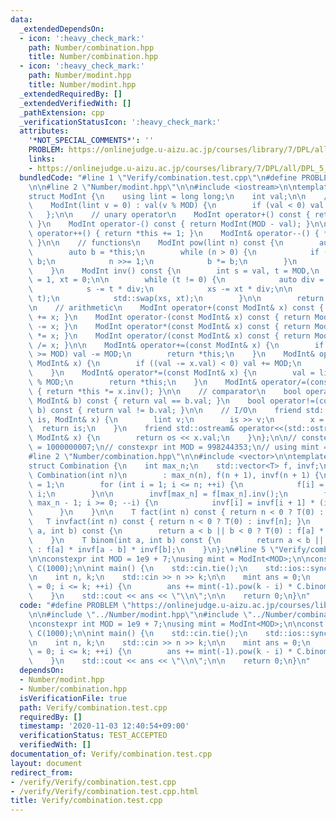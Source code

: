 ```yaml
---
data:
  _extendedDependsOn:
  - icon: ':heavy_check_mark:'
    path: Number/combination.hpp
    title: Number/combination.hpp
  - icon: ':heavy_check_mark:'
    path: Number/modint.hpp
    title: Number/modint.hpp
  _extendedRequiredBy: []
  _extendedVerifiedWith: []
  _pathExtension: cpp
  _verificationStatusIcon: ':heavy_check_mark:'
  attributes:
    '*NOT_SPECIAL_COMMENTS*': ''
    PROBLEM: https://onlinejudge.u-aizu.ac.jp/courses/library/7/DPL/all/DPL_5_C
    links:
    - https://onlinejudge.u-aizu.ac.jp/courses/library/7/DPL/all/DPL_5_C
  bundledCode: "#line 1 \"Verify/combination.test.cpp\"\n#define PROBLEM \"https://onlinejudge.u-aizu.ac.jp/courses/library/7/DPL/all/DPL_5_C\"\
    \n\n#line 2 \"Number/modint.hpp\"\n\n#include <iostream>\n\ntemplate <int MOD>\n\
    struct ModInt {\n    using lint = long long;\n    int val;\n\n    // constructor\n\
    \    ModInt(lint v = 0) : val(v % MOD) {\n        if (val < 0) val += MOD;\n \
    \   };\n\n    // unary operator\n    ModInt operator+() const { return ModInt(val);\
    \ }\n    ModInt operator-() const { return ModInt(MOD - val); }\n\n    ModInt&\
    \ operator++() { return *this += 1; }\n    ModInt& operator--() { *this -= 1;\
    \ }\n\n    // functions\n    ModInt pow(lint n) const {\n        auto x = ModInt(1);\n\
    \        auto b = *this;\n        while (n > 0) {\n            if (n & 1) x *=\
    \ b;\n            n >>= 1;\n            b *= b;\n        }\n        return x;\n\
    \    }\n    ModInt inv() const {\n        int s = val, t = MOD,\n            xs\
    \ = 1, xt = 0;\n\n        while (t != 0) {\n            auto div = s / t;\n\n\
    \            s -= t * div;\n            xs -= xt * div;\n\n            std::swap(s,\
    \ t);\n            std::swap(xs, xt);\n        }\n\n        return xs;\n    }\n\
    \n    // arithmetic\n    ModInt operator+(const ModInt& x) const { return ModInt(*this)\
    \ += x; }\n    ModInt operator-(const ModInt& x) const { return ModInt(*this)\
    \ -= x; }\n    ModInt operator*(const ModInt& x) const { return ModInt(*this)\
    \ *= x; }\n    ModInt operator/(const ModInt& x) const { return ModInt(*this)\
    \ /= x; }\n\n    ModInt& operator+=(const ModInt& x) {\n        if ((val += x.val)\
    \ >= MOD) val -= MOD;\n        return *this;\n    }\n    ModInt& operator-=(const\
    \ ModInt& x) {\n        if ((val -= x.val) < 0) val += MOD;\n        return *this;\n\
    \    }\n    ModInt& operator*=(const ModInt& x) {\n        val = lint(val) * x.val\
    \ % MOD;\n        return *this;\n    }\n    ModInt& operator/=(const ModInt& x)\
    \ { return *this *= x.inv(); }\n\n    // comparator\n    bool operator==(const\
    \ ModInt& b) const { return val == b.val; }\n    bool operator!=(const ModInt&\
    \ b) const { return val != b.val; }\n\n    // I/O\n    friend std::istream& operator>>(std::istream&\
    \ is, ModInt& x) {\n        lint v;\n        is >> v;\n        x = v;\n      \
    \  return is;\n    }\n    friend std::ostream& operator<<(std::ostream& os, const\
    \ ModInt& x) {\n        return os << x.val;\n    }\n};\n\n// constexpr int MOD\
    \ = 1000000007;\n// constexpr int MOD = 998244353;\n// using mint = ModInt<MOD>;\n\
    #line 2 \"Number/combination.hpp\"\n\n#include <vector>\n\ntemplate <class T>\n\
    struct Combination {\n    int max_n;\n    std::vector<T> f, invf;\n\n    explicit\
    \ Combination(int n)\n        : max_n(n), f(n + 1), invf(n + 1) {\n        f[0]\
    \ = 1;\n        for (int i = 1; i <= n; ++i) {\n            f[i] = f[i - 1] *\
    \ i;\n        }\n\n        invf[max_n] = f[max_n].inv();\n        for (int i =\
    \ max_n - 1; i >= 0; --i) {\n            invf[i] = invf[i + 1] * (i + 1);\n  \
    \      }\n    }\n\n    T fact(int n) const { return n < 0 ? T(0) : f[n]; }\n \
    \   T invfact(int n) const { return n < 0 ? T(0) : invf[n]; }\n    T perm(int\
    \ a, int b) const {\n        return a < b || b < 0 ? T(0) : f[a] * invf[a - b];\n\
    \    }\n    T binom(int a, int b) const {\n        return a < b || b < 0 ? T(0)\
    \ : f[a] * invf[a - b] * invf[b];\n    }\n};\n#line 5 \"Verify/combination.test.cpp\"\
    \n\nconstexpr int MOD = 1e9 + 7;\nusing mint = ModInt<MOD>;\n\nconst Combination<mint>\
    \ C(1000);\n\nint main() {\n    std::cin.tie();\n    std::ios::sync_with_stdio(false);\n\
    \n    int n, k;\n    std::cin >> n >> k;\n\n    mint ans = 0;\n    for (int i\
    \ = 0; i <= k; ++i) {\n        ans += mint(-1).pow(k - i) * C.binom(k, i) * mint(i).pow(n);\n\
    \    }\n    std::cout << ans << \"\\n\";\n\n    return 0;\n}\n"
  code: "#define PROBLEM \"https://onlinejudge.u-aizu.ac.jp/courses/library/7/DPL/all/DPL_5_C\"\
    \n\n#include \"../Number/modint.hpp\"\n#include \"../Number/combination.hpp\"\n\
    \nconstexpr int MOD = 1e9 + 7;\nusing mint = ModInt<MOD>;\n\nconst Combination<mint>\
    \ C(1000);\n\nint main() {\n    std::cin.tie();\n    std::ios::sync_with_stdio(false);\n\
    \n    int n, k;\n    std::cin >> n >> k;\n\n    mint ans = 0;\n    for (int i\
    \ = 0; i <= k; ++i) {\n        ans += mint(-1).pow(k - i) * C.binom(k, i) * mint(i).pow(n);\n\
    \    }\n    std::cout << ans << \"\\n\";\n\n    return 0;\n}\n"
  dependsOn:
  - Number/modint.hpp
  - Number/combination.hpp
  isVerificationFile: true
  path: Verify/combination.test.cpp
  requiredBy: []
  timestamp: '2020-11-03 12:40:54+09:00'
  verificationStatus: TEST_ACCEPTED
  verifiedWith: []
documentation_of: Verify/combination.test.cpp
layout: document
redirect_from:
- /verify/Verify/combination.test.cpp
- /verify/Verify/combination.test.cpp.html
title: Verify/combination.test.cpp
---
```

